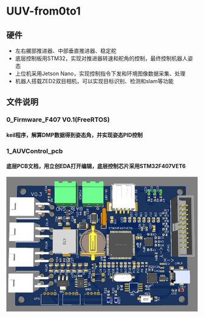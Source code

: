# UUV-from0to1

## 硬件
- 左右艉部推进器、中部垂直推进器、稳定舵
- 底层控制板用STM32，实现对推进器转速和舵角的控制，最终控制机器人姿态
- 上位机采用Jetson Nano，实现控制指令下发和环境图像数据采集、处理
- 机器人搭载ZED2双目相机，可以实现目标识别、检测和slam等功能

## 文件说明
### 0_Firmware_F407 V0.1(FreeRTOS)
#### keil程序，解算DMP数据得到姿态角，并实现姿态PID控制
### 1_AUVControl_pcb
#### 底层PCB文档，用立创EDA打开编辑，底层控制芯片采用STM32F407VET6
![image](https://github.com/Yunga-Wu/UUV-from0to1/blob/main/img/PCB.jpg)

